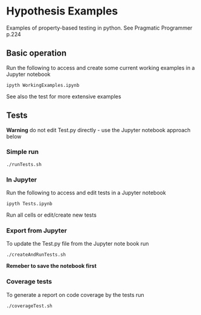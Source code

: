 # Hypothesis Examples
Examples of property-based testing in python. See Pragmatic Programmer p.224

## Basic operation
Run the following to access and create some current working examples in a Jupyter notebook

	ipyth WorkingExamples.ipynb

See also the test for more extensive examples

## Tests
**Warning** do not edit Test.py directly - use the Jupyter notebook approach below
### Simple run

	./runTests.sh
### In Jupyter
Run the following to access and edit tests in a Jupyter notebook

	ipyth Tests.ipynb
Run all cells or edit/create new tests

### Export from Jupyter
To update the Test.py file from the Jupyter note book run

	./createAndRunTests.sh

**Remeber to save the notebook first** 

### Coverage tests
To generate a report on code coverage by the tests run

	./coverageTest.sh 
